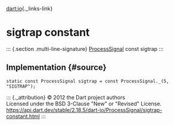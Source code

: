 [dart:io](../../dart-io/dart-io-library){._links-link}

sigtrap constant
================

::: {.section .multi-line-signature}
[ProcessSignal](../processsignal-class) const sigtrap
:::

Implementation {#source}
--------------

``` {.language-dart data-language="dart"}
static const ProcessSignal sigtrap = const ProcessSignal._(5, "SIGTRAP");
```

::: {._attribution}
© 2012 the Dart project authors\
Licensed under the BSD 3-Clause \"New\" or \"Revised\" License.\
<https://api.dart.dev/stable/2.18.5/dart-io/ProcessSignal/sigtrap-constant.html>
:::

